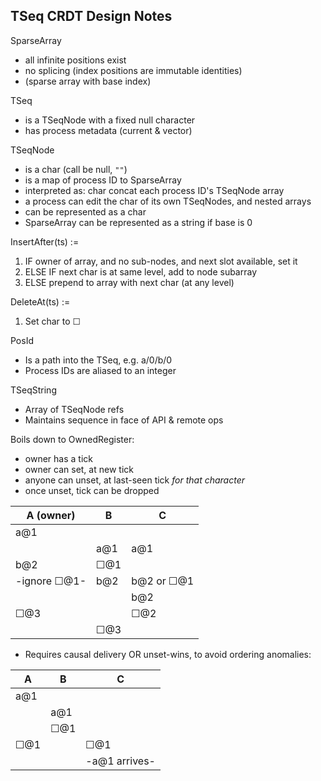## TSeq CRDT Design Notes

SparseArray
- all infinite positions exist
- no splicing (index positions are immutable identities)
- (sparse array with base index)

TSeq
- is a TSeqNode with a fixed null character
- has process metadata (current & vector)

TSeqNode
- is a char (call be null, `""`)
- is a map of process ID to SparseArray<TSeqNode>
- interpreted as: char concat each process ID's TSeqNode array
- a process can edit the char of its own TSeqNodes, and nested arrays
- can be represented as a char
- SparseArray<TSeqNode> can be represented as a string if base is 0

InsertAfter(ts) := 
1. IF owner of array, and no sub-nodes, and next slot available, set it
2. ELSE IF next char is at same level, add to node subarray
3. ELSE prepend to array with next char (at any level)

DeleteAt(ts) :=
1. Set char to ☐

PosId
- Is a path into the TSeq, e.g. a/0/b/0
- Process IDs are aliased to an integer

TSeqString
- Array of TSeqNode refs
- Maintains sequence in face of API & remote ops

Boils down to OwnedRegister:
- owner has a tick
- owner can set, at new tick
- anyone can unset, at last-seen tick _for that character_
- once unset, tick can be dropped

| A (owner)    | B   | C          |
|--------------|-----|------------|
| a@1          |     |            |
|              | a@1 | a@1        |
| b@2          | ☐@1 |            |
| -ignore ☐@1- | b@2 | b@2 or ☐@1 |
|              |     | b@2        |
| ☐@3          |     | ☐@2        |
|              | ☐@3 |            |

- Requires causal delivery OR unset-wins, to avoid ordering anomalies:

| A    | B   | C             |
|------|-----|---------------|
| a@1  |     |               |
|      | a@1 |               |
|      | ☐@1 |               |
| ☐@1  |     | ☐@1           |
|      |     | -a@1 arrives- |